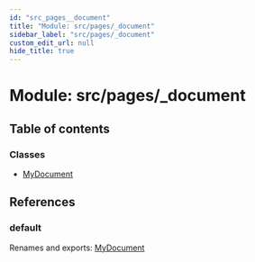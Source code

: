 ```yaml
---
id: "src_pages__document"
title: "Module: src/pages/_document"
sidebar_label: "src/pages/_document"
custom_edit_url: null
hide_title: true
---
```


# Module: src/pages/\_document

## Table of contents

### Classes

- [MyDocument](../classes/src_pages__document.mydocument.md)

## References

### default

Renames and exports: [MyDocument](../classes/src_pages__document.mydocument.md)
